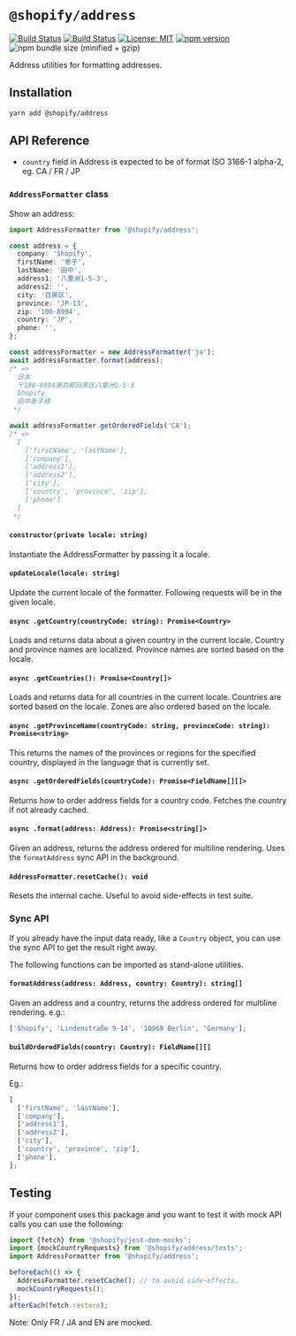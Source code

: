 # `@shopify/address`

[![Build Status](https://github.com/Shopify/quilt/workflows/Node-CI/badge.svg?branch=main)](https://github.com/Shopify/quilt/actions?query=workflow%3ANode-CI)
[![Build Status](https://github.com/Shopify/quilt/workflows/Ruby-CI/badge.svg?branch=main)](https://github.com/Shopify/quilt/actions?query=workflow%3ARuby-CI)
[![License: MIT](https://img.shields.io/badge/License-MIT-green.svg)](LICENSE.md) [![npm version](https://badge.fury.io/js/%40shopify%2Faddress.svg)](https://badge.fury.io/js/%40shopify%2Faddress)
![npm bundle size (minified + gzip)](https://img.shields.io/bundlephobia/minzip/%40shopify%2Faddress.svg)

Address utilities for formatting addresses.

## Installation

```bash
yarn add @shopify/address
```

## API Reference

- `country` field in Address is expected to be of format ISO 3166-1 alpha-2, eg. CA / FR / JP

### `AddressFormatter` class

Show an address:

```ts
import AddressFormatter from '@shopify/address';

const address = {
  company: 'Shopify',
  firstName: '恵子',
  lastName: '田中',
  address1: '八重洲1-5-3',
  address2: '',
  city: '目黒区',
  province: 'JP-13',
  zip: '100-8994',
  country: 'JP',
  phone: '',
};

const addressFormatter = new AddressFormatter('ja');
await addressFormatter.format(address);
/* =>
  日本
  〒100-8994東京都目黒区八重洲1-5-3
  Shopify
  田中恵子様
 */

await addressFormatter.getOrderedFields('CA');
/* =>
  [
    ['firstName', 'lastName'],
    ['company'],
    ['address1'],
    ['address2'],
    ['city'],
    ['country', 'province', 'zip'],
    ['phone']
  ]
 */
```

#### `constructor(private locale: string)`

Instantiate the AddressFormatter by passing it a locale.

#### `updateLocale(locale: string)`

Update the current locale of the formatter. Following requests will be in the given locale.

#### `async .getCountry(countryCode: string): Promise<Country>`

Loads and returns data about a given country in the current locale. Country and province names are localized. Province names are sorted based on the locale.

#### `async .getCountries(): Promise<Country[]>`

Loads and returns data for all countries in the current locale. Countries are sorted based on the locale. Zones are also ordered based on the locale.

#### `async .getProvinceName(countryCode: string, provinceCode: string): Promise<string>`

This returns the names of the provinces or regions for the specified country, displayed in the language that is currently set.

#### `async .getOrderedFields(countryCode): Promise<FieldName[][]>`

Returns how to order address fields for a country code. Fetches the country if not already cached.

#### `async .format(address: Address): Promise<string[]>`

Given an address, returns the address ordered for multiline rendering. Uses the `formatAddress` sync API in the background.

#### `AddressFormatter.resetCache(): void`

Resets the internal cache. Useful to avoid side-effects in test suite.

### Sync API

If you already have the input data ready, like a `Country` object, you can use the sync API to get the result right away.

The following functions can be imported as stand-alone utilities.

#### `formatAddress(address: Address, country: Country): string[]`

Given an address and a country, returns the address ordered for multiline rendering. e.g.:

```typescript
['Shopify', 'Lindenstraße 9-14', '10969 Berlin', 'Germany'];
```

#### `buildOrderedFields(country: Country): FieldName[][]`

Returns how to order address fields for a specific country.

Eg.:

```typescript
[
  ['firstName', 'lastName'],
  ['company'],
  ['address1'],
  ['address2'],
  ['city'],
  ['country', 'province', 'zip'],
  ['phone'],
];
```

## Testing

If your component uses this package and you want to test it with mock API calls you can use the following:

```ts
import {fetch} from '@shopify/jest-dom-mocks';
import {mockCountryRequests} from '@shopify/address/tests';
import AddressFormatter from '@shopify/address';

beforeEach(() => {
  AddressFormatter.resetCache(); // to avoid side-effects.
  mockCountryRequests();
});
afterEach(fetch.restore);
```

Note: Only FR / JA and EN are mocked.
